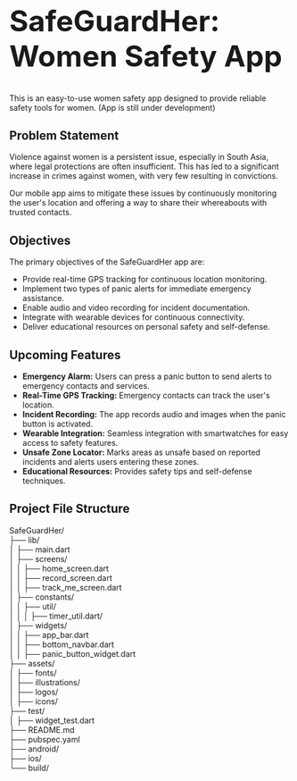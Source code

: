 <h1 style="font-size: 52px;">SafeGuardHer: Women Safety App</h1>

This is an easy-to-use women safety app designed to provide reliable safety tools for women. 
(App is still under development)

## Problem Statement
Violence against women is a persistent issue, especially in South Asia, where legal protections are often insufficient. This has led to a significant increase in crimes against women, with very few resulting in convictions.

Our mobile app aims to mitigate these issues by continuously monitoring the user's location and offering a way to share their whereabouts with trusted contacts.

## Objectives
The primary objectives of the SafeGuardHer app are:

- Provide real-time GPS tracking for continuous location monitoring.
- Implement two types of panic alerts for immediate emergency assistance.
- Enable audio and video recording for incident documentation.
- Integrate with wearable devices for continuous connectivity.
- Deliver educational resources on personal safety and self-defense.

## Upcoming Features
- **Emergency Alarm:** Users can press a panic button to send alerts to emergency contacts and services.
- **Real-Time GPS Tracking:** Emergency contacts can track the user's location.
- **Incident Recording:** The app records audio and images when the panic button is activated.
- **Wearable Integration:** Seamless integration with smartwatches for easy access to safety features.
- **Unsafe Zone Locator:** Marks areas as unsafe based on reported incidents and alerts users entering these zones.
- **Educational Resources:** Provides safety tips and self-defense techniques.

## Project File Structure

SafeGuardHer/ <br>
├── lib/ <br>
│ ├── main.dart <br>
│ ├── screens/ <br>
│ │ ├── home_screen.dart <br>
│ │ ├── record_screen.dart <br>
│ │ ├── track_me_screen.dart <br>
│ ├── constants/ <br>
│ │ ├── util/ <br>
│ │ │ ├── timer_util.dart/ <br>
│ ├── widgets/ <br>
│ │ ├── app_bar.dart <br>
│ │ ├── bottom_navbar.dart <br>
│ │ ├── panic_button_widget.dart <br>
├── assets/ <br>
│ ├── fonts/ <br>
│ ├── illustrations/ <br>
│ ├── logos/ <br>
│ ├── icons/ <br>
├── test/ <br>
│ ├── widget_test.dart <br>
├── README.md <br>
├── pubspec.yaml <br>
├── android/ <br>
├── ios/ <br>
└── build/ <br>
